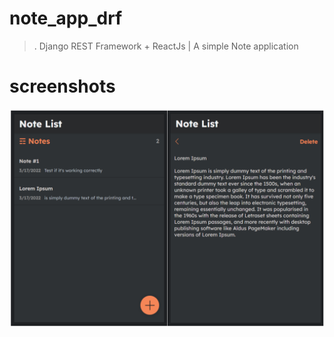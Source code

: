 # note_app_drf
>. Django REST Framework + ReactJs | A simple Note application

# screenshots
<img src="./venv/images/Screenshot 2022-03-17 144655.png">

